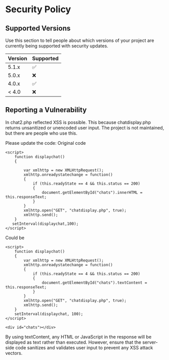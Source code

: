 # Security Policy

## Supported Versions

Use this section to tell people about which versions of your project are
currently being supported with security updates.

| Version | Supported          |
| ------- | ------------------ |
| 5.1.x   | :white_check_mark: |
| 5.0.x   | :x:                |
| 4.0.x   | :white_check_mark: |
| < 4.0   | :x:                |

## Reporting a Vulnerability


In chat2.php reflected XSS is possible.
This because chatdisplay.php returns unsanitized or unencoded user input.
The project is not maintained, but there are people who use this.

Please update the code:
Original code 
```
<script>
    function displaychat() 
    {
    
        var xmlhttp = new XMLHttpRequest();
        xmlhttp.onreadystatechange = function() 
        {
            if (this.readyState == 4 && this.status == 200)
            {
                document.getElementById("chats").innerHTML = this.responseText;
            }
        }
        xmlhttp.open("GET", "chatdisplay.php", true);
        xmlhttp.send();
    }
   setInterval(displaychat,100);
</script>
```

Could be 
```
<script>
    function displaychat() 
    {
        var xmlhttp = new XMLHttpRequest();
        xmlhttp.onreadystatechange = function() 
        {
            if (this.readyState == 4 && this.status == 200)
            {
                document.getElementById("chats").textContent = this.responseText;
            }
        }
        xmlhttp.open("GET", "chatdisplay.php", true);
        xmlhttp.send();
    }
    setInterval(displaychat, 100);
</script>

<div id="chats"></div>

```
By using textContent, any HTML or JavaScript in the response will be displayed as text rather than executed. However, ensure that the server-side code sanitizes and validates user input to prevent any XSS attack vectors.


